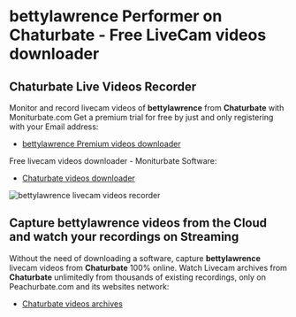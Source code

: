 # bettylawrence Performer on Chaturbate - Free LiveCam videos downloader

## Chaturbate Live Videos Recorder

Monitor and record livecam videos of **bettylawrence** from **Chaturbate** with Moniturbate.com
Get a premium trial for free by just and only registering with your Email address:
* [bettylawrence Premium videos downloader](https://moniturbate.com/request-demo-licence-key.html)

Free livecam videos downloader - Moniturbate Software:
* [Chaturbate videos downloader](https://moniturbate.com/moniturbate-download-software.html)

![bettylawrence livecam videos recorder](https://peachurnet.com/templates/moniturbate-software.png)


## Capture bettylawrence videos from the Cloud and watch your recordings on Streaming

Without the need of downloading a software, capture **bettylawrence** livecam videos from **Chaturbate** 100% online.
Watch Livecam archives from **Chaturbate** unlimitedly from thousands of existing recordings, only on Peachurbate.com and its websites network:
* [Chaturbate videos archives](https://peachurnet.com/)
